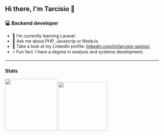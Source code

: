 ## Hi there, I'm Tarcísio 👋

### 💻 Backend developer

-	:elephant: I’m currently learning Laravel.
- 💬  Ask me about PHP, Javascrip or NodeJs.
-  :busts_in_silhouette:  Take a look at my LinkedIn profile: [linkedin.com/in/tarcisio-santos/](https://www.linkedin.com/in/tarc%C3%ADsio-santos-j%C3%BAnior-b40382115/)
- ⚡ Fun fact: I have a degree in analysis and systems development.

<hr />

### Stats

<div>
 <img height="170em" src="https://github-readme-stats-sigma-five.vercel.app/api?username=tarcisiodev1&show_icons=true&include_all_commits=true&count_private=true&theme=dark&line_height=40" />
 <img height="160em" src="https://github-readme-stats-sigma-five.vercel.app/api/top-langs/?username=tarcisiodev1&theme=dark&line_height=40&hide=css,scss,tex,makefile" />
</div>
 
